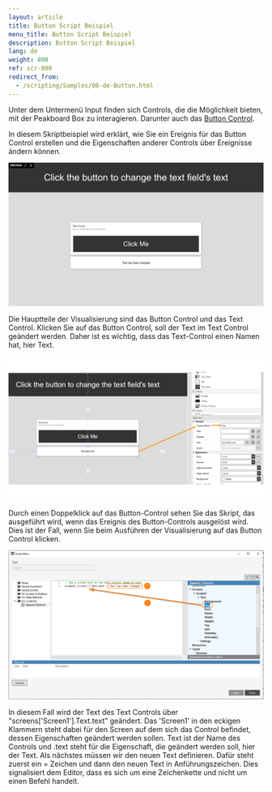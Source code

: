 ```yaml
---
layout: article
title: Button Script Beispiel
menu_title: Button Script Beispiel
description: Button Script Beispiel
lang: de
weight: 800
ref: scr-800
redirect_from:
  - /scripting/Samples/08-de-Button.html
---
```

Unter dem Untermenü Input finden sich Controls, die die Möglichkeit bieten, mit der Peakboard Box zu interagieren.
Darunter auch das [Button Control](/controls/de-button.html). 

In diesem Skriptbeispiel wird erklärt, wie Sie ein Ereignis für das Button Control erstellen und die Eigenschaften anderer Controls über Ereignisse ändern können.

![image_1](/assets/images/scripting/Scripting_Beispiele/buttonscript/buttonscript2.png)

Die Hauptteile der Visualisierung sind das Button Control und das Text Control. Klicken Sie auf das Button Control, soll der Text im Text Control geändert werden. 
Daher ist es wichtig, dass das Text-Control einen Namen hat, hier Text. 

![image_1](/assets/images/scripting/Scripting_Beispiele/buttonscript/buttonscript3.png)

Durch einen Doppelklick auf das Button-Control sehen Sie das Skript, das ausgeführt wird, wenn das Ereignis des Button-Controls ausgelöst wird. 
Dies ist der Fall, wenn Sie beim Ausführen der Visualisierung auf das Button Control klicken.

![image_1](/assets/images/scripting/Scripting_Beispiele/buttonscript/buttonscript1.png)

In diesem Fall wird der Text des Text Controls über "screens['Screen1'].Text.text" geändert. 
Das 'Screen1' in den eckigen Klammern steht dabei für den Screen auf dem sich das Control befindet, dessen Eigenschaften geändert werden sollen. 
Text ist der Name des Controls und .text steht für die Eigenschaft, die geändert werden soll, hier der Text. 
Als nächstes müssen wir den neuen Text definieren. 
Dafür steht zuerst ein = Zeichen und dann den neuen Text in Anführungszeichen. 
Dies signalisiert dem Editor, dass es sich um eine Zeichenkette und nicht um einen Befehl handelt.
